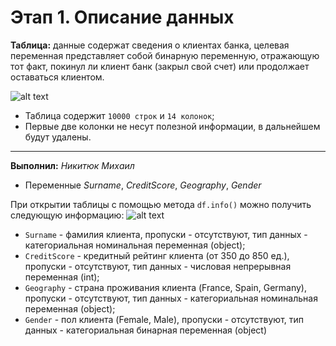 # Этап 1. Описание данных

**Таблица:** данные содержат сведения о клиентах банка, целевая переменная представляет собой бинарную переменную, отражающую тот факт, покинул ли клиент банк (закрыл свой счет) или продолжает оставаться клиентом.

![alt text](image-1.png)

* Таблица содержит `10000 строк` и `14 колонок`;
* Первые две колонки не несут полезной информации, в дальнейшем будут удалены.

---

**Выполнил:** *Никитюк Михаил*
* Переменные *Surname*, *CreditScore*, *Geography*, *Gender*

При открытии таблицы с помощью метода `df.info()` можно получить следующую информацию:
![alt text](image-2.png)
* `Surname` - фамилия клиента, пропуски - отсутствуют, тип данных - категориальная номинальная переменная (object);
* `CreditScore` - кредитный рейтинг клиента (от 350 до 850 ед.), пропуски - отсутствуют, тип данных - числовая непрерывная переменная (int);
* `Geography` - страна проживания клиента (France, Spain, Germany), пропуски - отсутствуют, тип данных - категориальная номинальная переменная (object);
* `Gender` - пол клиента (Female, Male), пропуски - отсутствуют, тип данных - категориальная бинарная переменная (object)